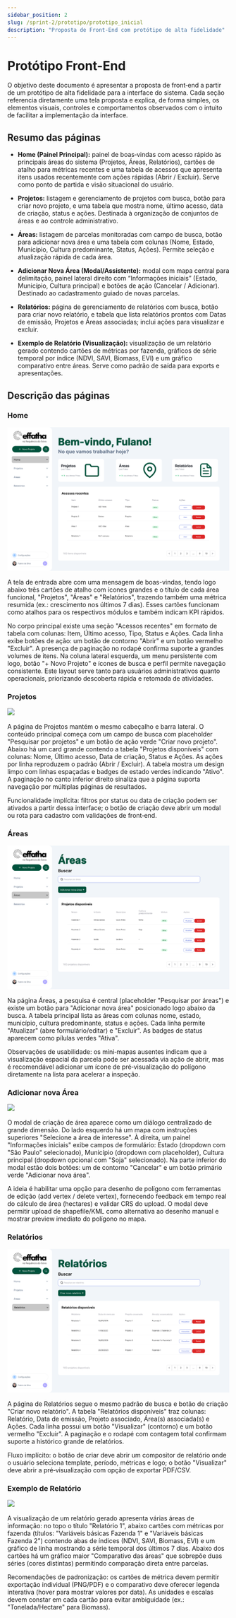 ```yaml
---
sidebar_position: 2
slug: /sprint-2/prototipo/prototipo_inicial
description: "Proposta de Front-End com protótipo de alta fidelidade"
---
```


# Protótipo Front-End

O objetivo deste documento é apresentar a proposta de front‑end a partir de um protótipo de alta fidelidade para a interface do sistema. Cada seção referencia diretamente uma tela proposta e explica, de forma simples, os elementos visuais, controles e comportamentos observados com o intuito de facilitar a implementação da interface.

## Resumo das páginas

- **Home (Painel Principal):** painel de boas‑vindas com acesso rápido às principais áreas do sistema (Projetos, Áreas, Relatórios), cartões de atalho para métricas recentes e uma tabela de acessos que apresenta itens usados recentemente com ações rápidas (Abrir / Excluir). Serve como ponto de partida e visão situacional do usuário.

- **Projetos:** listagem e gerenciamento de projetos com busca, botão para criar novo projeto, e uma tabela que mostra nome, último acesso, data de criação, status e ações. Destinada à organização de conjuntos de áreas e ao controle administrativo.

- **Áreas:** listagem de parcelas monitoradas com campo de busca, botão para adicionar nova área e uma tabela com colunas (Nome, Estado, Município, Cultura predominante, Status, Ações). Permite seleção e atualização rápida de cada área.

- **Adicionar Nova Área (Modal/Assistente):** modal com mapa central para delimitação, painel lateral direito com “Informações iniciais” (Estado, Município, Cultura principal) e botões de ação (Cancelar / Adicionar). Destinado ao cadastramento guiado de novas parcelas.

- **Relatórios:** página de gerenciamento de relatórios com busca, botão para criar novo relatório, e tabela que lista relatórios prontos com Datas de emissão, Projetos e Áreas associadas; inclui ações para visualizar e excluir.

- **Exemplo de Relatório (Visualização):** visualização de um relatório gerado contendo cartões de métricas por fazenda, gráficos de série temporal por índice (NDVI, SAVI, Biomass, EVI) e um gráfico comparativo entre áreas. Serve como padrão de saída para exports e apresentações.


## Descrição das páginas

### Home

![](./assets/Home.png)

A tela de entrada abre com uma mensagem de boas-vindas, tendo logo abaixo três cartões de atalho com ícones grandes e o título de cada área funcional, "Projetos", "Áreas" e "Relatórios", trazendo também uma métrica resumida (ex.: crescimento nos últimos 7 dias). Esses cartões funcionam como atalhos para os respectivos módulos e também indicam KPI rápidos.

No corpo principal existe uma seção "Acessos recentes" em formato de tabela com colunas: Item, Último acesso, Tipo, Status e Ações. Cada linha exibe botões de ação: um botão de contorno "Abrir" e um botão vermelho "Excluir". A presença de paginação no rodapé confirma suporte a grandes volumes de itens. Na coluna lateral esquerda, um menu persistente com logo, botão "+ Novo Projeto" e ícones de busca e perfil permite navegação consistente. Este layout serve tanto para usuários administrativos quanto operacionais, priorizando descoberta rápida e retomada de atividades.

### Projetos

![](./assets/Página%20de%20projetos.png)

A página de Projetos mantém o mesmo cabeçalho e barra lateral. O conteúdo principal começa com um campo de busca com placeholder "Pesquisar por projetos" e um botão de ação verde "Criar novo projeto". Abaixo há um card grande contendo a tabela "Projetos disponíveis" com colunas: Nome, Último acesso, Data de criação, Status e Ações. As ações por linha reproduzem o padrão (Abrir / Excluir). A tabela mostra um design limpo com linhas espaçadas e badges de estado verdes indicando "Ativo". A paginação no canto inferior direito sinaliza que a página suporta navegação por múltiplas páginas de resultados.

Funcionalidade implícita: filtros por status ou data de criação podem ser ativados a partir dessa interface; o botão de criação deve abrir um modal ou rota para cadastro com validações de front‑end.

### Áreas

![](./assets/Página%20de%20áreas.png)

Na página Áreas, a pesquisa é central (placeholder "Pesquisar por áreas") e existe um botão para "Adicionar nova área" posicionado logo abaixo da busca. A tabela principal lista as áreas com colunas nome, estado, município, cultura predominante, status e ações. Cada linha permite "Atualizar" (abre formulário/editar) e "Excluir". As badges de status aparecem como pílulas verdes "Ativa".

Observações de usabilidade: os mini‑mapas ausentes indicam que a visualização espacial da parcela pode ser acessada via ação de abrir, mas é recomendável adicionar um ícone de pré‑visualização do polígono diretamente na lista para acelerar a inspeção.

### Adicionar nova Área

![](./assets/Adicionando%20nova%20área.png)

O modal de criação de área aparece como um diálogo centralizado de grande dimensão. Do lado esquerdo há um mapa com instruções superiores "Selecione a área de interesse". À direita, um painel "Informações iniciais" exibe campos de formulário: Estado (dropdown com "São Paulo" selecionado), Município (dropdown com placeholder), Cultura principal (dropdown opcional com "Soja" selecionado). Na parte inferior do modal estão dois botões: um de contorno "Cancelar" e um botão primário verde "Adicionar nova área".

A ideia é habilitar uma opção para desenho de polígono com ferramentas de edição (add vertex / delete vertex), fornecendo feedback em tempo real do cálculo de área (hectares) e validar CRS do upload. O modal deve permitir upload de shapefile/KML como alternativa ao desenho manual e mostrar preview imediato do polígono no mapa.

### Relatórios

![](./assets/Página%20de%20relatórios.png)

A página de Relatórios segue o mesmo padrão de busca e botão de criação "Criar novo relatório". A tabela "Relatórios disponíveis" traz colunas: Relatório, Data de emissão, Projeto associado, Área(s) associada(s) e Ações. Cada linha possui um botão "Visualizar" (contorno) e um botão vermelho "Excluir". A paginação e o rodapé com contagem total confirmam suporte a histórico grande de relatórios.

Fluxo implícito: o botão de criar deve abrir um compositor de relatório onde o usuário seleciona template, período, métricas e logo; o botão "Visualizar" deve abrir a pré‑visualização com opção de exportar PDF/CSV.

### Exemplo de Relatório

![](./assets/Exemplo%20relatório.png)

A visualização de um relatório gerado apresenta várias áreas de informação: no topo o título "Relatório 1", abaixo cartões com métricas por fazenda (títulos: "Variáveis básicas Fazenda 1" e "Variáveis básicas Fazenda 2") contendo abas de índices (NDVI, SAVI, Biomass, EVI) e um gráfico de linha mostrando a série temporal dos últimos 7 dias. Abaixo dos cartões há um gráfico maior "Comparativo das áreas" que sobrepõe duas séries (cores distintas) permitindo comparação direta entre parcelas.

Recomendações de padronização: os cartões de métrica devem permitir exportação individual (PNG/PDF) e o comparativo deve oferecer legenda interativa (hover para mostrar valores por data). As unidades e escalas devem constar em cada cartão para evitar ambiguidade (ex.: "Tonelada/Hectare" para Biomass).
